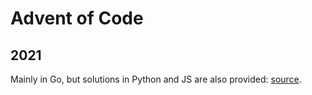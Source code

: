 # Advent of Code

## 2021

Mainly in Go, but solutions in Python and JS are also provided: [source](./2021/src).